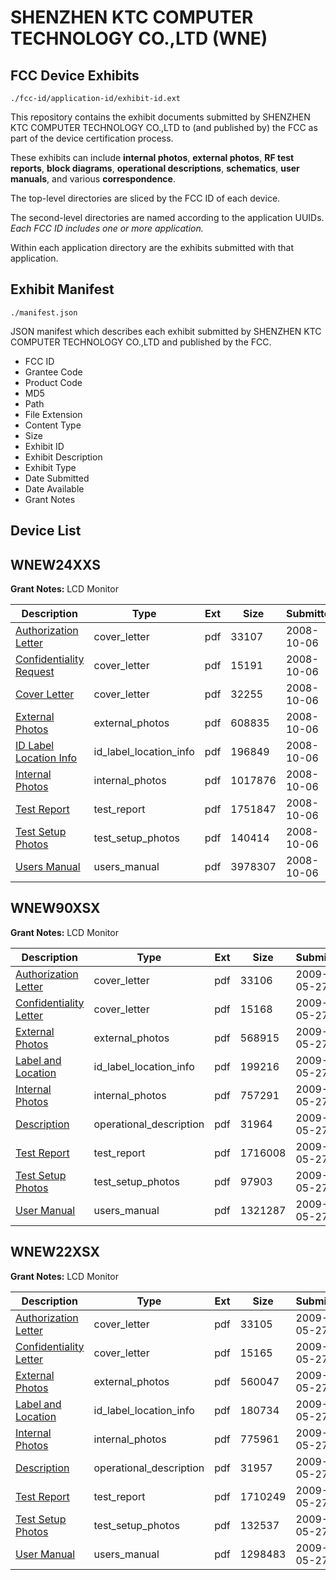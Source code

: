 # SHENZHEN KTC COMPUTER TECHNOLOGY CO.,LTD (WNE)
## FCC Device Exhibits

```
./fcc-id/application-id/exhibit-id.ext
```

This repository contains the exhibit documents submitted by SHENZHEN KTC COMPUTER TECHNOLOGY CO.,LTD to (and published by) the FCC as part of the device certification process.

These exhibits can include **internal photos**, **external photos**, **RF test reports**, **block diagrams**, **operational descriptions**, **schematics**, **user manuals**, and various **correspondence**.

The top-level directories are sliced by the FCC ID of each device.

The second-level directories are named according to the application UUIDs. *Each FCC ID includes one or more application.*

Within each application directory are the exhibits submitted with that application. 

## Exhibit Manifest

```
./manifest.json
```

JSON manifest which describes each exhibit submitted by SHENZHEN KTC COMPUTER TECHNOLOGY CO.,LTD and published by the FCC.

- FCC ID
- Grantee Code
- Product Code
- MD5
- Path
- File Extension
- Content Type
- Size
- Exhibit ID
- Exhibit Description
- Exhibit Type
- Date Submitted
- Date Available
- Grant Notes

## Device List
## WNEW24XXS
**Grant Notes:** LCD Monitor

| Description | Type | Ext | Size | Submitted | Available |
| ----------- | ---- | --- | ---- | --------- | --------- |
| [Authorization Letter](WNEW24XXS/12cc022d435bb9904451bfbe0b752bb5/1011973.pdf) | cover_letter | pdf | 33107 | 2008-10-06 | 2008-10-09 |
| [Confidentiality Request](WNEW24XXS/12cc022d435bb9904451bfbe0b752bb5/1011974.pdf) | cover_letter | pdf | 15191 | 2008-10-06 | 2008-10-09 |
| [Cover Letter](WNEW24XXS/12cc022d435bb9904451bfbe0b752bb5/1011975.pdf) | cover_letter | pdf | 32255 | 2008-10-06 | 2008-10-09 |
| [External Photos](WNEW24XXS/12cc022d435bb9904451bfbe0b752bb5/1011976.pdf) | external_photos | pdf | 608835 | 2008-10-06 | 2008-10-09 |
| [ID Label Location Info](WNEW24XXS/12cc022d435bb9904451bfbe0b752bb5/1011977.pdf) | id_label_location_info | pdf | 196849 | 2008-10-06 | 2008-10-09 |
| [Internal Photos](WNEW24XXS/12cc022d435bb9904451bfbe0b752bb5/1011978.pdf) | internal_photos | pdf | 1017876 | 2008-10-06 | 2008-10-09 |
| [Test Report](WNEW24XXS/12cc022d435bb9904451bfbe0b752bb5/1011981.pdf) | test_report | pdf | 1751847 | 2008-10-06 | 2008-10-09 |
| [Test Setup Photos](WNEW24XXS/12cc022d435bb9904451bfbe0b752bb5/1011982.pdf) | test_setup_photos | pdf | 140414 | 2008-10-06 | 2008-10-09 |
| [Users Manual](WNEW24XXS/12cc022d435bb9904451bfbe0b752bb5/1011983.pdf) | users_manual | pdf | 3978307 | 2008-10-06 | 2008-10-09 |
## WNEW90XSX
**Grant Notes:** LCD Monitor

| Description | Type | Ext | Size | Submitted | Available |
| ----------- | ---- | --- | ---- | --------- | --------- |
| [Authorization Letter](WNEW90XSX/5f133e04184bd4976cd23c6ce157da7e/1115984.pdf) | cover_letter | pdf | 33106 | 2009-05-27 | 2009-05-27 |
| [Confidentiality Letter](WNEW90XSX/5f133e04184bd4976cd23c6ce157da7e/1115985.pdf) | cover_letter | pdf | 15168 | 2009-05-27 | 2009-05-27 |
| [External Photos](WNEW90XSX/5f133e04184bd4976cd23c6ce157da7e/1115987.pdf) | external_photos | pdf | 568915 | 2009-05-27 | 2009-05-27 |
| [Label and Location](WNEW90XSX/5f133e04184bd4976cd23c6ce157da7e/1115989.pdf) | id_label_location_info | pdf | 199216 | 2009-05-27 | 2009-05-27 |
| [Internal Photos](WNEW90XSX/5f133e04184bd4976cd23c6ce157da7e/1115988.pdf) | internal_photos | pdf | 757291 | 2009-05-27 | 2009-05-27 |
| [Description](WNEW90XSX/5f133e04184bd4976cd23c6ce157da7e/1115990.pdf) | operational_description | pdf | 31964 | 2009-05-27 | 2009-05-27 |
| [Test Report](WNEW90XSX/5f133e04184bd4976cd23c6ce157da7e/1115992.pdf) | test_report | pdf | 1716008 | 2009-05-27 | 2009-05-27 |
| [Test Setup Photos](WNEW90XSX/5f133e04184bd4976cd23c6ce157da7e/1115993.pdf) | test_setup_photos | pdf | 97903 | 2009-05-27 | 2009-05-27 |
| [User Manual](WNEW90XSX/5f133e04184bd4976cd23c6ce157da7e/1115994.pdf) | users_manual | pdf | 1321287 | 2009-05-27 | 2009-05-27 |
## WNEW22XSX
**Grant Notes:** LCD Monitor

| Description | Type | Ext | Size | Submitted | Available |
| ----------- | ---- | --- | ---- | --------- | --------- |
| [Authorization Letter](WNEW22XSX/efad8cd86308c62b764767b173eed3c5/1115955.pdf) | cover_letter | pdf | 33105 | 2009-05-27 | 2009-05-27 |
| [Confidentiality Letter](WNEW22XSX/efad8cd86308c62b764767b173eed3c5/1115956.pdf) | cover_letter | pdf | 15165 | 2009-05-27 | 2009-05-27 |
| [External Photos](WNEW22XSX/efad8cd86308c62b764767b173eed3c5/1115958.pdf) | external_photos | pdf | 560047 | 2009-05-27 | 2009-05-27 |
| [Label and Location](WNEW22XSX/efad8cd86308c62b764767b173eed3c5/1115960.pdf) | id_label_location_info | pdf | 180734 | 2009-05-27 | 2009-05-27 |
| [Internal Photos](WNEW22XSX/efad8cd86308c62b764767b173eed3c5/1115959.pdf) | internal_photos | pdf | 775961 | 2009-05-27 | 2009-05-27 |
| [Description](WNEW22XSX/efad8cd86308c62b764767b173eed3c5/1115961.pdf) | operational_description | pdf | 31957 | 2009-05-27 | 2009-05-27 |
| [Test Report](WNEW22XSX/efad8cd86308c62b764767b173eed3c5/1115963.pdf) | test_report | pdf | 1710249 | 2009-05-27 | 2009-05-27 |
| [Test Setup Photos](WNEW22XSX/efad8cd86308c62b764767b173eed3c5/1115964.pdf) | test_setup_photos | pdf | 132537 | 2009-05-27 | 2009-05-27 |
| [User Manual](WNEW22XSX/efad8cd86308c62b764767b173eed3c5/1115965.pdf) | users_manual | pdf | 1298483 | 2009-05-27 | 2009-05-27 |
